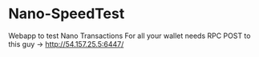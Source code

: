 # Nano-SpeedTest
Webapp to test Nano Transactions
For all your wallet needs RPC POST to this guy -> http://54.157.25.5:6447/
